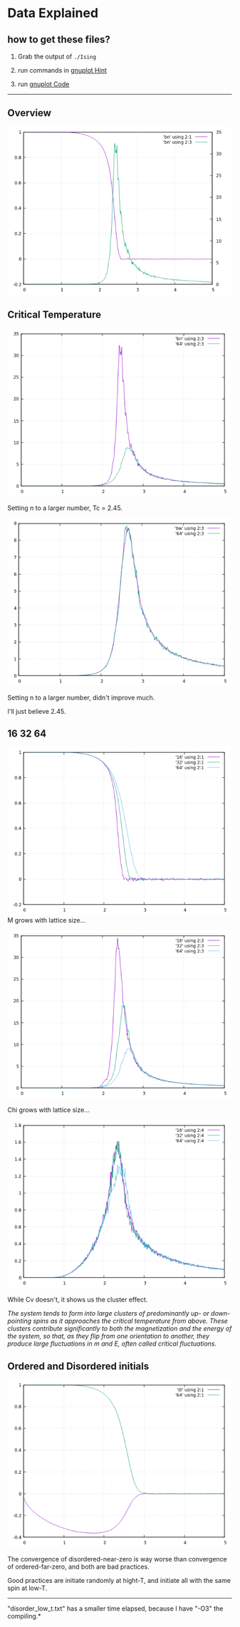 # Data Explained

## how to get these files?

1. Grab the output of `./Ising`

2. run commands in [gnuplot Hint](gnuplot_hint.txt)

3. run [gnuplot Code](gp/gp_code)

* * *

## Overview

![M-Chi](gp/pic/M-Chi.png)

## Critical Temperature

![bn-Chi](gp/pic/bn-Chi.png)

Setting n to a larger number, Tc = 2.45.

![bw-Chi](gp/pic/bw-Chi.png)

Setting n to a larger number, didn't improve much.

I'll just believe 2.45.

## 16 32 64

![M](gp/pic/M.png)
M grows with lattice size...

![Chi](gp/pic/Chi.png)

Chi grows with lattice size...

![Cv](gp/pic/Cv.png)

While Cv doesn't, it shows us the cluster effect.

*The system tends to form into large clusters of predominantly up- or down-pointing spins as it approaches the critical temperature from above. These clusters contribute significantly to both the magnetization and the energy of the system, so that, as they flip from one orientation to another, they produce large fluctuations in m and E, often called critical fluctuations.*

## Ordered and Disordered initials

![dl-M](gp/pic/dl-M.png)

The convergence of disordered-near-zero is way worse than
convergence of ordered-far-zero, and both are bad practices.

Good practices are initiate randomly at hight-T, and initiate all with the same spin at low-T.

* * *

"disorder_low_t.txt" has a smaller time elapsed,
because I have "-O3" the compiling.*
